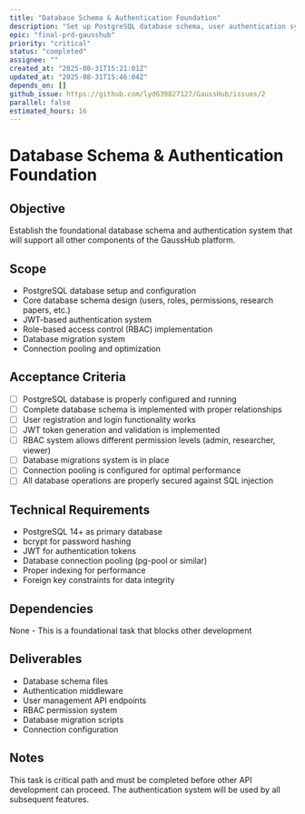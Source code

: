 ```yaml
---
title: "Database Schema & Authentication Foundation"
description: "Set up PostgreSQL database schema, user authentication system with JWT tokens, and role-based access control (RBAC)"
epic: "final-prd-gausshub"
priority: "critical"
status: "completed"
assignee: ""
created_at: "2025-08-31T15:21:01Z"
updated_at: "2025-08-31T15:46:04Z"
depends_on: []
github_issue: https://github.com/lyd639827127/GaussHub/issues/2
parallel: false
estimated_hours: 16
---
```


# Database Schema & Authentication Foundation

## Objective
Establish the foundational database schema and authentication system that will support all other components of the GaussHub platform.

## Scope
- PostgreSQL database setup and configuration
- Core database schema design (users, roles, permissions, research papers, etc.)
- JWT-based authentication system
- Role-based access control (RBAC) implementation
- Database migration system
- Connection pooling and optimization

## Acceptance Criteria
- [ ] PostgreSQL database is properly configured and running
- [ ] Complete database schema is implemented with proper relationships
- [ ] User registration and login functionality works
- [ ] JWT token generation and validation is implemented
- [ ] RBAC system allows different permission levels (admin, researcher, viewer)
- [ ] Database migrations system is in place
- [ ] Connection pooling is configured for optimal performance
- [ ] All database operations are properly secured against SQL injection

## Technical Requirements
- PostgreSQL 14+ as primary database
- bcrypt for password hashing
- JWT for authentication tokens
- Database connection pooling (pg-pool or similar)
- Proper indexing for performance
- Foreign key constraints for data integrity

## Dependencies
None - This is a foundational task that blocks other development

## Deliverables
- Database schema files
- Authentication middleware
- User management API endpoints
- RBAC permission system
- Database migration scripts
- Connection configuration

## Notes
This task is critical path and must be completed before other API development can proceed. The authentication system will be used by all subsequent features.